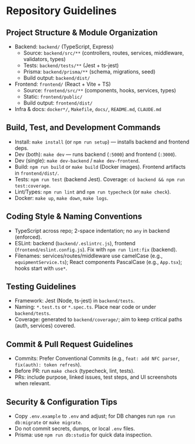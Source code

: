 # Repository Guidelines

## Project Structure & Module Organization
- Backend: `backend/` (TypeScript, Express)
  - Source: `backend/src/**` (controllers, routes, services, middleware, validators, types)
  - Tests: `backend/tests/**` (Jest + ts-jest)
  - Prisma: `backend/prisma/**` (schema, migrations, seed)
  - Build output: `backend/dist/`
- Frontend: `frontend/` (React + Vite + TS)
  - Source: `frontend/src/**` (components, hooks, services, types)
  - Static: `frontend/public/`
  - Build output: `frontend/dist/`
- Infra & docs: `docker*/`, `Makefile`, `docs/`, `README.md`, `CLAUDE.md`

## Build, Test, and Development Commands
- Install: `make install` (or `npm run setup`) — installs backend and frontend deps.
- Dev (both): `make dev` — runs backend (`:5000`) and frontend (`:3000`).
- Dev (single): `make dev-backend` / `make dev-frontend`.
- Build: `npm run build` or `make build` (Docker images). Frontend artifacts in `frontend/dist/`.
- Tests: `npm run test` (backend Jest). Coverage: `cd backend && npm run test:coverage`.
- Lint/Types: `npm run lint` and `npm run typecheck` (or `make check`).
- Docker: `make up`, `make down`, `make logs`.

## Coding Style & Naming Conventions
- TypeScript across repo; 2-space indentation; no `any` in backend (enforced).
- ESLint: backend (`backend/.eslintrc.js`), frontend (`frontend/eslint.config.js`). Fix with `npm run lint:fix` (backend).
- Filenames: services/routes/middleware use camelCase (e.g., `equipmentService.ts`); React components PascalCase (e.g., `App.tsx`); hooks start with `use*`.

## Testing Guidelines
- Framework: Jest (Node, ts-jest) in `backend/tests`.
- Naming: `*.test.ts` or `*.spec.ts`. Place near code or under `backend/tests`.
- Coverage: generated to `backend/coverage/`; aim to keep critical paths (auth, services) covered.

## Commit & Pull Request Guidelines
- Commits: Prefer Conventional Commits (e.g., `feat: add NFC parser`, `fix(auth): token refresh`).
- Before PR: run `make check` (typecheck, lint, tests).
- PRs: include purpose, linked issues, test steps, and UI screenshots when relevant.

## Security & Configuration Tips
- Copy `.env.example` to `.env` and adjust; for DB changes run `npm run db:migrate` or `make migrate`.
- Do not commit secrets, dumps, or local `.env` files.
- Prisma: use `npm run db:studio` for quick data inspection.
